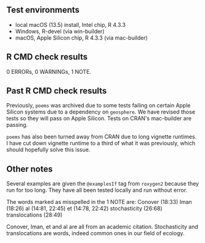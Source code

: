## Test environments
* local macOS (13.5) install, Intel chip, R 4.3.3
* Windows, R-devel (via win-builder)
* macOS, Apple Silicon chip, R 4.3.3 (via mac-builder)

## R CMD check results

0 ERRORs, 0 WARNINGs, 1 NOTE.

## Past R CMD check results

Previously, `poems` was archived due to some tests failing on certain Apple Silicon systems due to a dependency on `geosphere`. We have revised those tests so they will pass on Apple Silicon. Tests on CRAN's mac-builder are passing.

`poems` has also been turned away from CRAN due to long vignette runtimes. I have cut down vignette runtime to a third of what it was previously, which should hopefully solve this issue.

## Other notes

Several examples are given the `@examplesIf` tag from `roxygen2` because they run
for too long. They have all been tested locally and run without error.

The words marked as misspelled in the 1 NOTE are:
  Conover (18:33)
  Iman (18:26)
  al (14:81, 22:45)
  et (14:78, 22:42)
  stochasticity (26:68)
  translocations (28:49)

Conover, Iman, et and al are all from an academic citation. Stochasticity and translocations are words, indeed common ones in our field of ecology.
